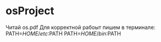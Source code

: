 # osProject
Читай os.pdf
Для корректной рабоыт пишем в терминале:
PATH=$HOME/etc:$PATH
PATH=$HOME/bin:$PATH
